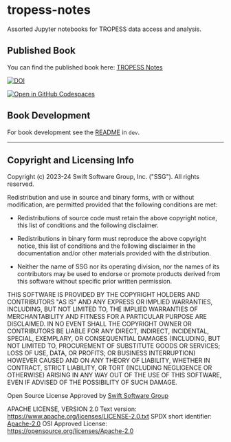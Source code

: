 # tropess-notes

Assorted Jupyter notebooks for TROPESS data access and analysis. 

## Published Book

You can find the published book here: [TROPESS Notes](https://tropess-notes.swiftearthscience.org/)

[![DOI](https://zenodo.org/badge/650417988.svg)](https://zenodo.org/badge/latestdoi/650417988)

[![Open in GitHub Codespaces](https://github.com/codespaces/badge.svg)](https://codespaces.new/swiftsoftwaregroup/tropess-notes-python)

## Book Development

For book development see the [README](dev/README.md) in `dev`.

---

## Copyright and Licensing Info

Copyright (c) 2023-24 Swift Software Group, Inc. ("SSG"). All rights reserved.

Redistribution and use in source and binary forms, with or without modification, are permitted provided that the following conditions are met:

- Redistributions of source code must retain the above copyright notice, this list of conditions and the following disclaimer.

- Redistributions in binary form must reproduce the above copyright notice, this list of conditions and the following disclaimer in the documentation and/or other materials provided with the distribution.

- Neither the name of SSG nor its operating division, nor the names of its contributors may be used to endorse or promote products derived from this software without specific prior written permission.

THIS SOFTWARE IS PROVIDED BY THE COPYRIGHT HOLDERS AND CONTRIBUTORS "AS IS" AND ANY EXPRESS OR IMPLIED WARRANTIES, INCLUDING, BUT NOT LIMITED TO, THE IMPLIED WARRANTIES OF MERCHANTABILITY AND FITNESS FOR A PARTICULAR PURPOSE ARE DISCLAIMED. IN NO EVENT SHALL THE COPYRIGHT OWNER OR CONTRIBUTORS BE LIABLE FOR ANY DIRECT, INDIRECT, INCIDENTAL, SPECIAL, EXEMPLARY, OR CONSEQUENTIAL DAMAGES (INCLUDING, BUT NOT LIMITED TO, PROCUREMENT OF SUBSTITUTE GOODS OR SERVICES; LOSS OF USE, DATA, OR PROFITS; OR BUSINESS INTERRUPTION) HOWEVER CAUSED AND ON ANY THEORY OF LIABILITY, WHETHER IN CONTRACT, STRICT LIABILITY, OR TORT (INCLUDING NEGLIGENCE OR OTHERWISE) ARISING IN ANY WAY OUT OF THE USE OF THIS SOFTWARE, EVEN IF ADVISED OF THE POSSIBILITY OF SUCH DAMAGE.

Open Source License Approved by [Swift Software Group](https://swiftsoftwaregroup.com)

APACHE LICENSE, VERSION 2.0
Text version: https://www.apache.org/licenses/LICENSE-2.0.txt
SPDX short identifier: [Apache-2.0](https://spdx.org/licenses/Apache-2.0.html)
OSI Approved License: https://opensource.org/licenses/Apache-2.0